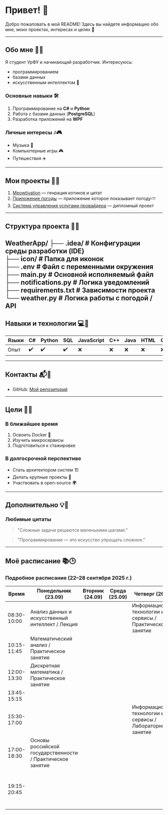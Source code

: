 # Привет! 👋

Добро пожаловать в мой README! Здесь вы найдете информацию обо мне, моих проектах, интересах и целях 🚀

---

## Обо мне 🙂😎
Я студент УрФУ и начинающий разработчик. Интересуюсь:
- программированием  
- базами данных  
- искусственным интеллектом 🤖  

### Основные навыки 🛠️
1. Программирование на **C#** и **Python**
2. Работа с базами данных (**PostgreSQL**)
3. Разработка приложений на **WPF**

### Личные интересы 🎶🎮
- Музыка 🎸
- Компьютерные игры 🎮  
- Путешествия ✈️  

---

## Мои проекты 📂✨
1. [Meowtivation](https://github.com/Mas562/meowtivation) — генрация котиков и цитат
2. [Приложение погоды](https://github.com/Mas562/WeatherApp) — приложение которое показывает погоду⛅️
3. [Система управления услугами провайдера](https://github.com/Mas562/WpfApp15) — дипломный проект  

---

## Структура проекта 📁📌

WeatherApp/
├── .idea/                  # Конфигурации среды разработки (IDE)  
├── icon/                   # Папка для иконок  
├── .env                    # Файл с переменными окружения  
├── main.py                 # Основной исполняемый файл  
├── notifications.py        # Логика уведомлений  
├── requirements.txt        # Зависимости проекта  
└── weather.py               # Логика работы с погодой / API  
---

## Навыки и технологии 💻🔧

| Языки | C# | Python | SQL | JavaScript | C++ | Java | HTML | CSS | PHP | Bash | Go |
|-------|----|--------|-----|------------|-----|------|------|-----|-----|------|----|
| Опыт  | ✔️ | ✔️     | ✔️  | ❌         | ❌  | ❌   | ❌   | ❌  | ❌  | ❌   | ❌ |

---

## Контакты 📬📱

- GitHub: [Мой репозиторий](https://github.com/Mas562)  


---

## Цели 🎯🔥

### В ближайшее время
1. Освоить Docker 🐳  
2. Изучить микросервисы  
3. Подготовиться к стажировке  

### В долгосрочной перспективе
- Стать архитектором систем 🏗️  
- Делать крупные проекты 💼  
- Участвовать в open-source 🌍  

---

## Дополнительно 💡📝

### Любимые цитаты
> "Сложные задачи решаются маленькими шагами."  

> "Программирование — это искусство упрощать сложное."  

---
## Моё расписание 📚🕒

### Подробное расписание (22–28 сентября 2025 г.)

|Время      |Понедельник (23.09)                                       |Вторник (24.09)|Среда (25.09)|Четверг (26.09)                                           |Пятница (27.09)                                                |Суббота (28.09) |
|-----------|----------------------------------------------------------|---------------|-------------|----------------------------------------------------------|---------------------------------------------------------------|----------------|
|08:30-10:00|Анализ данных и искусственный интеллект / Лекция          |               |             |Информационные технологии и сервисы / Практическое занятие|Математический анализ / Практическое занятие                   |Иностранный язык|
|10:15-11:45|Математический анализ / Практическое занятие              |               |             |                                                          |Линейная алгебра / Практическое занятие                        |                |
|12:00-13:30|Дискретная математика / Практическое занятие              |               |             |                                                          |                                                               |                |
|13:45-15:15|                                                          |               |             |                                                          |                                                               |                |
|15:30-17:00|                                                          |               |             |Информационные технологии и сервисы / Лабораторное занятие|                                                               |                |
|17:00-18:30|Основы российской государственности / Практическое занятие|               |             |                                                          |                                                               |                |
|19:15-20:45|                                                          |               |             |                                                          |Алгебра, геометрия и теория дифференциальных уравнений / Лекция|                |

